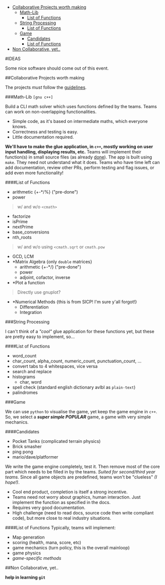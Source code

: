 * [Collaborative Projects worth making](#collaborative-projects-worth-making)
    - [Math-Lib](#math-lib-gnu-c)
        + [List of Functions](#list-of-functions)
    - [String Processing](#string-processing)
        + [List of Functions](#list-of-functions_1)
    - [Game](#game)
        + [Candidates](#candidates)
        + [List of Functions](#list-of-functions_1)
* [Non Collaborative, yet..](#non-collaborative-yet)

#IDEAS

Some nice software should come out of this event.

##Collaborative Projects worth making

The projects *must* follow the [guidelines](CONTRIBUTING.md).

###Math-Lib `[gnu c++]`

Build a CLI math solver which uses functions defined by the teams. Teams can work on non-overlapping functionalities.

* Simple code, as it's based on intermediate maths, which everyone knows.
* Correctness and testing is easy.
* Little documentation required.

**We'll have to make the glue application, in `c++`, mostly working on user input handling, displaying results, etc.**
Teams will implement their function(s) in small source files (as already [done](cpp/math-lib/src/arithmetic.cpp)).
The app is built using `make`. They need not understand what it does. Teams who have time left can add documentation, review other PRs, perform testing and flag issues, or add even more functionality!

####List of Functions
* arithmetic {+-*/%} ("pre-done")
* power
>w/ and w/o `<cmath>`

* factorize
* isPrime
* nextPrime
* base_conversions
* nth_roots
>w/ and w/o using `<cmath.sqrt` or `cmath.pow`

* GCD, LCM
* *Matrix Algebra {only `double` matrices}
    - arithmetic {+-*/} ("pre-done")
    - power
    - adjoint, cofactor, inverse
* *Plot a function
>Directly use gnuplot?

* *Numerical Methods {this is from SICP! I'm sure y'all forgot!}
    - Differentiation
    - Integration

###String Processing

I can't think of a *"cool"* glue application for these functions yet, but these are pretty easy to implement, so...

####List of Functions
* word_count
* char_count, alpha_count, numeric_count, punctuation_count, ...
* convert tabs to 4 whitespaces, vice versa
* search and replace
* histograms
    - char, word
* spell check (standard english dictionary avlbl as `plain-text`)
* palindromes

###Game

We can use `python` to visualise the game, yet keep the game engine in `c++`. So, we select a ***super simple POPULAR*** game, a game with very simple mechanics.

####Candidates
+ Pocket Tanks (complicated terrain physics)
+ Brick smasher
+ ping pong
+ mario/dave/platformer

We write the game engine completely, test it. Then remove most of the core part which needs to be filled in by the teams.
*Suited for second/third year teams.*
Since all game objects are predefined, teams won't be "clueless" *(I hope!)*.

* Cool end product, completion is itself a strong incentive.
* Teams need not worry about graphics, human interaction. Just implement the function as specified in the docs.
* Requires very good documentation.
* High challenge (need to read docs, source code then write compliant code), but more close to real industry situations.

####List of Functions
Typically, teams will implement:

* Map generation
* scoring (health, mana, score, etc)
* game mechanics (turn policy, this is the overall mainloop)
* game physics
* *game-specific methods*

##Non Collaborative, yet..

**help in learning `git`**
